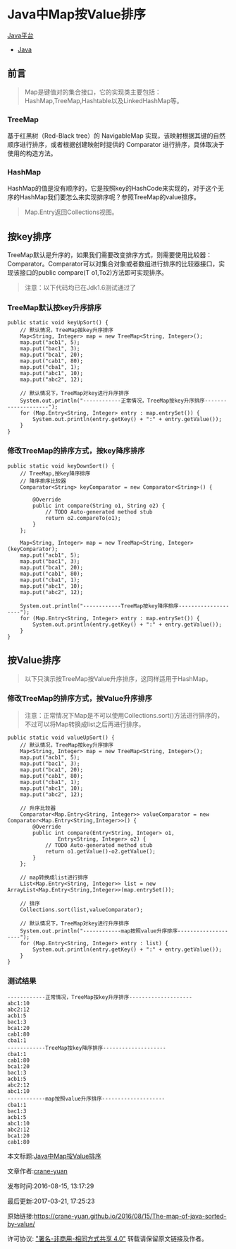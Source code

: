 # Java中Map按Value排序

[Java平台](https://crane-yuan.github.io/categories/Java%E5%B9%B3%E5%8F%B0/)

- [Java](https://crane-yuan.github.io/tags/Java/)

## 前言

> Map是键值对的集合接口，它的实现类主要包括：HashMap,TreeMap,Hashtable以及LinkedHashMap等。

### TreeMap

基于红黑树（Red-Black tree）的 NavigableMap 实现，该映射根据其键的自然顺序进行排序，或者根据创建映射时提供的 Comparator 进行排序，具体取决于使用的构造方法。

### HashMap

HashMap的值是没有顺序的，它是按照key的HashCode来实现的，对于这个无序的HashMap我们要怎么来实现排序呢？参照TreeMap的value排序。

> Map.Entry返回Collections视图。

## 按key排序

TreeMap默认是升序的，如果我们需要改变排序方式，则需要使用比较器：Comparator。Comparator可以对集合对象或者数组进行排序的比较器接口，实现该接口的public compare(T o1,To2)方法即可实现排序。

> 注意：以下代码均已在Jdk1.6测试通过了

### TreeMap默认按key升序排序

```
public static void keyUpSort() {
    // 默认情况，TreeMap按key升序排序
    Map<String, Integer> map = new TreeMap<String, Integer>();
    map.put("acb1", 5);
    map.put("bac1", 3);
    map.put("bca1", 20);
    map.put("cab1", 80);
    map.put("cba1", 1);
    map.put("abc1", 10);
    map.put("abc2", 12);

    // 默认情况下，TreeMap对key进行升序排序
    System.out.println("------------正常情况，TreeMap按key升序排序--------------------");
    for (Map.Entry<String, Integer> entry : map.entrySet()) {
        System.out.println(entry.getKey() + ":" + entry.getValue());
    }
}
```

### 修改TreeMap的排序方式，按key降序排序

```
public static void keyDownSort() {
    // TreeMap,按key降序排序
    // 降序排序比较器
    Comparator<String> keyComparator = new Comparator<String>() {

        @Override
        public int compare(String o1, String o2) {
            // TODO Auto-generated method stub
            return o2.compareTo(o1);
        }
    };

    Map<String, Integer> map = new TreeMap<String, Integer>(keyComparator);
    map.put("acb1", 5);
    map.put("bac1", 3);
    map.put("bca1", 20);
    map.put("cab1", 80);
    map.put("cba1", 1);
    map.put("abc1", 10);
    map.put("abc2", 12);

    System.out.println("------------TreeMap按key降序排序--------------------");
    for (Map.Entry<String, Integer> entry : map.entrySet()) {
        System.out.println(entry.getKey() + ":" + entry.getValue());
    }
}

```

## 按Value排序

> 以下只演示按TreeMap按Value升序排序，这同样适用于HashMap。

### 修改TreeMap的排序方式，按Value升序排序

> 注意：正常情况下Map是不可以使用Collections.sort()方法进行排序的，不过可以将Map转换成list之后再进行排序。

```
public static void valueUpSort() {
    // 默认情况，TreeMap按key升序排序
    Map<String, Integer> map = new TreeMap<String, Integer>();
    map.put("acb1", 5);
    map.put("bac1", 3);
    map.put("bca1", 20);
    map.put("cab1", 80);
    map.put("cba1", 1);
    map.put("abc1", 10);
    map.put("abc2", 12);
    
    // 升序比较器
    Comparator<Map.Entry<String, Integer>> valueComparator = new Comparator<Map.Entry<String,Integer>>() {
        @Override
        public int compare(Entry<String, Integer> o1,
                Entry<String, Integer> o2) {
            // TODO Auto-generated method stub
            return o1.getValue()-o2.getValue();
        }
    };

    // map转换成list进行排序
    List<Map.Entry<String, Integer>> list = new ArrayList<Map.Entry<String,Integer>>(map.entrySet());

    // 排序
    Collections.sort(list,valueComparator);

    // 默认情况下，TreeMap对key进行升序排序
    System.out.println("------------map按照value升序排序--------------------");
    for (Map.Entry<String, Integer> entry : list) {
        System.out.println(entry.getKey() + ":" + entry.getValue());
    }
}

```

### 测试结果

```
------------正常情况，TreeMap按key升序排序--------------------
abc1:10
abc2:12
acb1:5
bac1:3
bca1:20
cab1:80
cba1:1
------------TreeMap按key降序排序--------------------
cba1:1
cab1:80
bca1:20
bac1:3
acb1:5
abc2:12
abc1:10
------------map按照value升序排序--------------------
cba1:1
bac1:3
acb1:5
abc1:10
abc2:12
bca1:20
cab1:80

```

本文标题:[Java中Map按Value排序](https://crane-yuan.github.io/2016/08/15/The-map-of-java-sorted-by-value/)

文章作者:[crane-yuan](https://crane-yuan.github.io/)

发布时间:2016-08-15, 13:17:29

最后更新:2017-03-21, 17:25:23

原始链接:<https://crane-yuan.github.io/2016/08/15/The-map-of-java-sorted-by-value/>

许可协议: ["署名-非商用-相同方式共享 4.0"](http://creativecommons.org/licenses/by-nc-sa/4.0/) 转载请保留原文链接及作者。